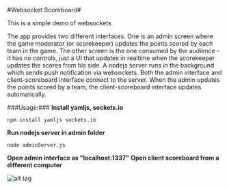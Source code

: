#Websocket Scoreboard#

This is a simple demo of websockets 

The app provides two different interfaces. One is an admin screen where the game moderator (or scorekeeper) updates the points scored by each team in the game. The other screen is the one consumed by the audience - it has no controls, just a UI that updates in realtime when the scorekeeper updates the scores from his side. A nodejs server runs in the background which sends push notification via websockets. Both the admin interface and client-scoreboard interface connect to the server. When the admin updates the points scored by a team, the client-scoreboard interface updates automatically.



###Usage:###
**Install yamljs, sockets.io**

	npm install yamljs sockets.io

**Run nodejs server in admin folder**
	
	node adminServer.js
	
**Open admin interface as "localhost:1337"**
**Open client scoreboard from a different computer**

![alt tag](https://raw.github.com/paragmajum/websocket-scoreboard/master/img/websocket-scoreboard.png)